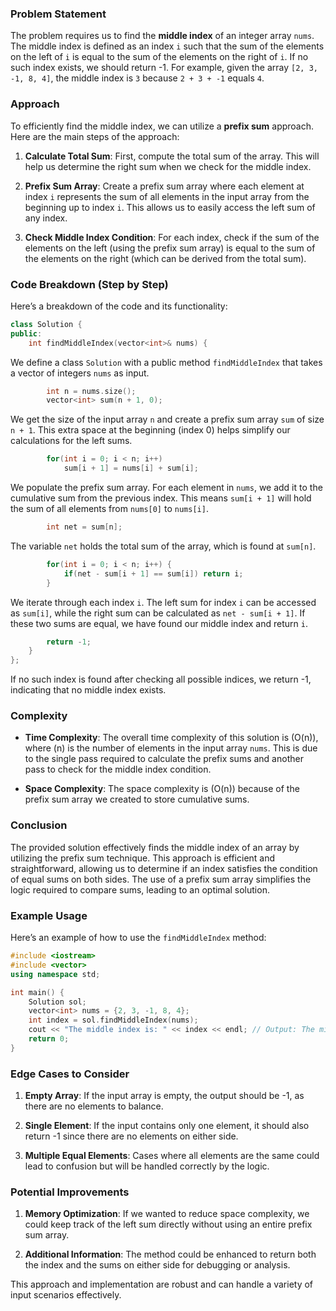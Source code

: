 ### Problem Statement

The problem requires us to find the **middle index** of an integer array `nums`. The middle index is defined as an index `i` such that the sum of the elements on the left of `i` is equal to the sum of the elements on the right of `i`. If no such index exists, we should return -1. For example, given the array `[2, 3, -1, 8, 4]`, the middle index is `3` because `2 + 3 + -1` equals `4`.

### Approach

To efficiently find the middle index, we can utilize a **prefix sum** approach. Here are the main steps of the approach:

1. **Calculate Total Sum**: First, compute the total sum of the array. This will help us determine the right sum when we check for the middle index.

2. **Prefix Sum Array**: Create a prefix sum array where each element at index `i` represents the sum of all elements in the input array from the beginning up to index `i`. This allows us to easily access the left sum of any index.

3. **Check Middle Index Condition**: For each index, check if the sum of the elements on the left (using the prefix sum array) is equal to the sum of the elements on the right (which can be derived from the total sum).

### Code Breakdown (Step by Step)

Here’s a breakdown of the code and its functionality:

```cpp
class Solution {
public:
    int findMiddleIndex(vector<int>& nums) {
```
We define a class `Solution` with a public method `findMiddleIndex` that takes a vector of integers `nums` as input.

```cpp
        int n = nums.size();
        vector<int> sum(n + 1, 0);
```
We get the size of the input array `n` and create a prefix sum array `sum` of size `n + 1`. This extra space at the beginning (index 0) helps simplify our calculations for the left sums.

```cpp
        for(int i = 0; i < n; i++)
            sum[i + 1] = nums[i] + sum[i];
```
We populate the prefix sum array. For each element in `nums`, we add it to the cumulative sum from the previous index. This means `sum[i + 1]` will hold the sum of all elements from `nums[0]` to `nums[i]`.

```cpp
        int net = sum[n];
```
The variable `net` holds the total sum of the array, which is found at `sum[n]`.

```cpp
        for(int i = 0; i < n; i++) {
            if(net - sum[i + 1] == sum[i]) return i;
        }
```
We iterate through each index `i`. The left sum for index `i` can be accessed as `sum[i]`, while the right sum can be calculated as `net - sum[i + 1]`. If these two sums are equal, we have found our middle index and return `i`.

```cpp
        return -1;
    }
};
```
If no such index is found after checking all possible indices, we return -1, indicating that no middle index exists.

### Complexity

- **Time Complexity**: The overall time complexity of this solution is \(O(n)\), where \(n\) is the number of elements in the input array `nums`. This is due to the single pass required to calculate the prefix sums and another pass to check for the middle index condition.

- **Space Complexity**: The space complexity is \(O(n)\) because of the prefix sum array we created to store cumulative sums.

### Conclusion

The provided solution effectively finds the middle index of an array by utilizing the prefix sum technique. This approach is efficient and straightforward, allowing us to determine if an index satisfies the condition of equal sums on both sides. The use of a prefix sum array simplifies the logic required to compare sums, leading to an optimal solution.

### Example Usage

Here’s an example of how to use the `findMiddleIndex` method:

```cpp
#include <iostream>
#include <vector>
using namespace std;

int main() {
    Solution sol;
    vector<int> nums = {2, 3, -1, 8, 4};
    int index = sol.findMiddleIndex(nums);
    cout << "The middle index is: " << index << endl; // Output: The middle index is: 3
    return 0;
}
```

### Edge Cases to Consider

1. **Empty Array**: If the input array is empty, the output should be -1, as there are no elements to balance.
  
2. **Single Element**: If the input contains only one element, it should also return -1 since there are no elements on either side.

3. **Multiple Equal Elements**: Cases where all elements are the same could lead to confusion but will be handled correctly by the logic.

### Potential Improvements

1. **Memory Optimization**: If we wanted to reduce space complexity, we could keep track of the left sum directly without using an entire prefix sum array.

2. **Additional Information**: The method could be enhanced to return both the index and the sums on either side for debugging or analysis.

This approach and implementation are robust and can handle a variety of input scenarios effectively.
